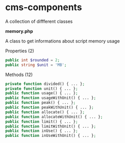 # cms-components
A collection of diffferent classes

**memory.php**

A class to get informations about script memory usage

Properties (2)
```php
public int $rounded = 2;
public string $unit = 'MB';
```

Methods (12)
```php
private function divided() { ... };
private function unit() { ... };
public function usage() { ... };
public function usageWithUnit() { ... };
public function peak() { ... };
public function peakWithUnit() { ... };
public function allocate() { ... };
public function allocateWithUnit() { ... };
public function limit() { ... };
public function limitWithUnit() { ... };
public function inUse() { ... };
public function inUseWithUnit() { ... };
```
